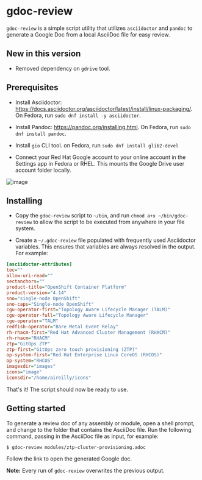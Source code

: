 # gdoc-review

`gdoc-review` is a simple script utility that utilizes `asciidoctor` and `pandoc` to generate a Google Doc from a local AsciiDoc file for easy review.

## New in this version

* Removed dependency on `gdrive` tool. 

## Prerequisites

* Install Asciidoctor: https://docs.asciidoctor.org/asciidoctor/latest/install/linux-packaging/. On Fedora, run `sudo dnf install -y asciidoctor`.

* Install Pandoc: https://pandoc.org/installing.html. On Fedora, run `sudo dnf install pandoc`.

* Install `gio` CLI tool. on Fedora, run `sudo dnf install glib2-devel`

* Connect your Red Hat Google account to your online account in the Settings app in Fedora or RHEL. This mounts the Google Drive user account folder locally. 

![image](https://github.com/aireilly/adoc-to-gdoc-review/assets/74046732/2722198c-edb0-43be-a0f1-8c5646fd8e98)

## Installing

* Copy the `gdoc-review` script to `~/bin`, and run `chmod a+x ~/bin/gdoc-review` to allow the script to be executed from anywhere in your file system.

* Create a `~/.gdoc-review` file populated with frequently used Asciidoctor variables. This ensures that variables are always resolved in the output. For example:

```ini
[asciidoctor-attributes]
toc=""
allow-uri-read=""
sectanchors=""
product-title="OpenShift Container Platform"
product-version="4.14"
sno="single-node OpenShift"
sno-caps="Single-node OpenShift"
cgu-operator-first="Topology Aware Lifecycle Manager (TALM)"
cgu-operator-full="Topology Aware Lifecycle Manager"
cgu-operator="TALM"
redfish-operator="Bare Metal Event Relay"
rh-rhacm-first="Red Hat Advanced Cluster Management (RHACM)"
rh-rhacm="RHACM"
ztp="GitOps ZTP"
ztp-first="GitOps zero touch provisioning (ZTP)" 
op-system-first="Red Hat Enterprise Linux CoreOS (RHCOS)"
op-system="RHCOS"
imagesdir="images"
icons="image"
iconsdir="/home/aireilly/icons"
```

That's it! The script should now be ready to use. 

## Getting started

To generate a review doc of any assembly or module, open a shell prompt, and change to the folder that contains the AsciiDoc file. Run the following command, passing in the AsciiDoc file as input, for example:

```
$ gdoc-review modules/ztp-cluster-provisioning.adoc
```  

Follow the link to open the generated Google doc.

**Note:** Every run of `gdoc-review` overwrites the previous output. 
